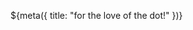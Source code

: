 ${meta({
	title: "for the love of the dot!"
})}
<div><tpdc:simpleresult></tpdc:simpleresult></div>

<!-- 
<?php
	// NOTE: {subject} is replaced in the resultcard client-side.

	require_once('includes/sitemap.inc');
	require_once('includes/game-inserts.inc');

	if (isset($_POST['clicks'])) {
		$clicks = (int)$_POST['clicks'];
	} else {
		$clicks = 0;
	}

	if ($clicks == 1) {
		$click_text = 'time';
		$click_click_text = 'click';
	} else {
		$click_text = 'times';
		$click_click_text = 'clicks';
	}

	if (isset($_POST['dot'])) {
		$dot = $_POST['dot'];
	} else {
		$dot = '';
	}
	
	$meta_title = "for the love of the dot!";

	print resultcard_html(
		// "result"
		"{subject} clicked the {$dot} dot <i>{$clicks}</i> {$click_text}.",

		// image
		null,

		// title
		"Congratulations!?",

		// description
		($clicks > 0 ?
			"And {subject}'ve verified that it <i>really</i> doesn't do anything."
			: "Which means {subject}'ve escaped it's heavenly appeal, I suppose.")
		. " So ... hooray.",

		$_SERVER['HTTP_REFERER']
	);

?>

-->
